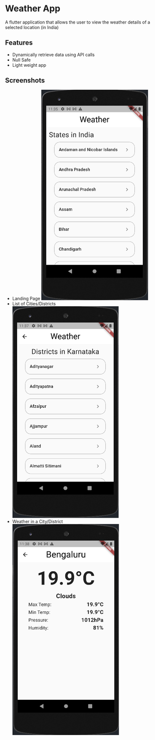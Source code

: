 
# Weather App

A flutter application that allows the user to view the weather details of a selected location (in India)

## Features

- Dynamically retrieve data using API calls
- Null Safe
- Light weight app

## Screenshots
- Landing Page
![img.png](img.png)
- List of Cities/Districts
![img_1.png](img_1.png)
- Weather in a City/District
![img_2.png](img_2.png)